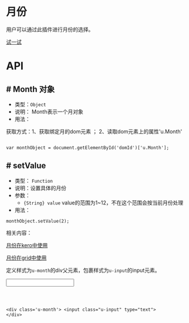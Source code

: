 # 月份

用户可以通过此插件进行月份的选择。




[试一试](http://design.yyuap.com/dist/pages/webIDE/index.html#/demos/ui/month)


# API

## \# Month 对象

* 类型：`Object`
* 说明： Month表示一个月对象
* 用法：

获取方式：1、获取绑定月的dom元素 ； 2、读取dom元素上的属性'u.Month'

```

var monthObject = document.getElementById('domId')['u.Month'];

```


## \# setValue 
* 类型： `Function`
* 说明：设置具体的月份
* 参数：
	* `{String} value` value的范围为1~12，不在这个范围会按当前月份处理
* 用法：

```
monthObject.setValue(2);

```


相关内容：

[月份在kero中使用](http://design.yyuap.com/dist/pages/kero/ex_month.html)    

[月份在grid中使用](http://design.yyuap.com/dist/pages/webIDE/index.html#/demos/grids/edit)









定义样式为`u-month`的div父元素，包裹样式为`u-input`的input元素。
<div class="example-content">
<div class='u-month'>
    <input class="u-input" type="text">
</div>
</div>



<div class="examples-code"><pre><code>

&lt;div class='u-month'>
    &lt;input class="u-input" type="text">
&lt;/div>
</code></pre>
</div>



